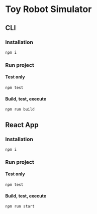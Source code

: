 # Toy Robot Simulator

## CLI

### Installation
`npm i`

### Run project
#### Test only
`npm test`

#### Build, test, execute
`npm run build`

## React App

### Installation
`npm i`

### Run project
#### Test only
`npm test`

#### Build, test, execute
`npm run start`
